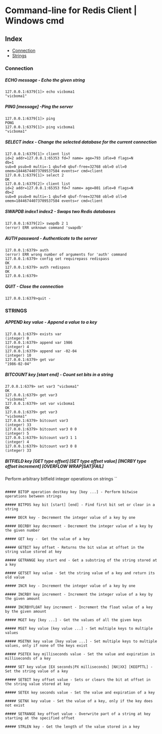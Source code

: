 # Command-line for Redis Client | Windows cmd

## Index
  * [Connection](https://github.com/vicboma1/Redis-cli-commands/blob/master/README.md#connection)
  * [Strings](https://github.com/vicboma1/Redis-cli-commands/blob/master/README.md#strings)
  
### Connection

##### ECHO message - Echo the given string
```
127.0.0.1:6379[1]> echo vicboma1
"vicboma1"
```

##### PING [message] -Ping the server
```
127.0.0.1:6379[1]> ping
PONG
127.0.0.1:6379[1]> ping vicboma1
"vicboma1"
```

##### SELECT index - Change the selected database for the current connection
```
127.0.0.1:6379[1]> client list
id=2 addr=127.0.0.1:65353 fd=7 name= age=793 idle=0 flags=N 
db=1 
sub=0 psub=0 multi=-1 qbuf=0 qbuf-free=32768 obl=0 oll=0 omem=18446744073709537584 events=r cmd=client
127.0.0.1:6379[1]> select 2
OK
127.0.0.1:6379[2]> client list
id=2 addr=127.0.0.1:65353 fd=7 name= age=801 idle=0 flags=N
db=2 
sub=0 psub=0 multi=-1 qbuf=0 qbuf-free=32768 obl=0 oll=0 omem=18446744073709537584 events=r cmd=client
```

##### SWAPDB index1 index2 - Swaps two Redis databases
```
127.0.0.1:6379[2]> swapdb 2 1
(error) ERR unknown command 'swapdb'
```

##### AUTH password - Authenticate to the server
```
127.0.0.1:6379> auth
(error) ERR wrong number of arguments for 'auth' command
127.0.0.1:6379> config set requirepass redispass
OK
127.0.0.1:6379> auth redispass
OK
127.0.0.1:6379>
```

##### QUIT - Close the connection
```
127.0.0.1:6379>quit -
```


### STRINGS

##### APPEND key value - Append a value to a key
```
127.0.0.1:6379> exists var
(integer) 0
127.0.0.1:6379> append var 1986
(integer) 4
127.0.0.1:6379> append var -02-04
(integer) 10
127.0.0.1:6379> get var
"1986-02-04"
```

##### BITCOUNT key [start end] - Count set bits in a string
```
27.0.0.1:6379> set var3 "vicboma1"
OK
127.0.0.1:6379> get var3
"vicboma1"
127.0.0.1:6379> set var vicboma1
OK
127.0.0.1:6379> get var3
"vicboma1"
127.0.0.1:6379> bitcount var3
(integer) 33
127.0.0.1:6379> bitcount var3 0 0
(integer) 5
127.0.0.1:6379> bitcount var3 1 1
(integer) 4
127.0.0.1:6379> bitcount var3 0 8
(integer) 33
```

##### BITFIELD key [GET type offset] [SET type offset value] [INCRBY type offset increment] [OVERFLOW WRAP|SAT|FAIL]
Perform arbitrary bitfield integer operations on strings
``

```

##### BITOP operation destkey key [key ...] - Perform bitwise operations between strings
```
```
##### BITPOS key bit [start] [end] - Find first bit set or clear in a string
```
```
##### DECR key - Decrement the integer value of a key by one
```
```
##### DECRBY key decrement - Decrement the integer value of a key by the given number
```
```
##### GET key -  Get the value of a key
```
```
##### GETBIT key offset - Returns the bit value at offset in the string value stored at key
```
```
##### GETRANGE key start end - Get a substring of the string stored at a key
```
```
##### GETSET key value - Set the string value of a key and return its old value
```
```
##### INCR key - Increment the integer value of a key by one
```
```
##### INCRBY key increment - Increment the integer value of a key by the given amount
```
```
##### INCRBYFLOAT key increment - Increment the float value of a key by the given amount
```
```
##### MGET key [key ...] - Get the values of all the given keys
```
```
##### MSET key value [key value ...] - Set multiple keys to multiple values
```
```
##### MSETNX key value [key value ...] - Set multiple keys to multiple values, only if none of the keys exist
```
```
##### PSETEX key milliseconds value - Set the value and expiration in milliseconds of a key
```
```
##### SET key value [EX seconds|PX milliseconds] [NX|XX] [KEEPTTL] - Set the string value of a key
```
```
##### SETBIT key offset value - Sets or clears the bit at offset in the string value stored at key
```
```
##### SETEX key seconds value - Set the value and expiration of a key
```
```
##### SETNX key value - Set the value of a key, only if the key does not exist
```
```
##### SETRANGE key offset value - Overwrite part of a string at key starting at the specified offset
```
```
##### STRLEN key - Get the length of the value stored in a key
```
```


